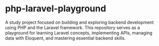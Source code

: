 # php-laravel-playground
A study project focused on building and exploring backend development using PHP and the Laravel framework. This repository serves as a playground for learning Laravel concepts, implementing APIs, managing data with Eloquent, and mastering essential backend skills.
